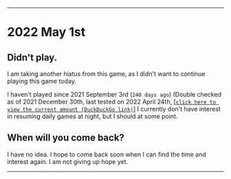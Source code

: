   
***

# 2022 May 1st

## Didn't play.

I am taking another hiatus from this game, as I didn't want to continue playing this game today.

I haven't played since 2021 September 3rd (`240 days ago`) (Double checked as of 2021 December 30th, last tested on 2022 April 24th, [[`click here to view the current amount (DuckDuckGo link)`]](https://duckduckgo.com/?q=Days+since+September+3rd+2021&t=ffab&ia=answer) I currently don't have interest in resuming daily games at night, but I should at some point.

## When will you come back?

I have no idea. I hope to come back soon when I can find the time and interest again. I am not giving up hope yet.

***
